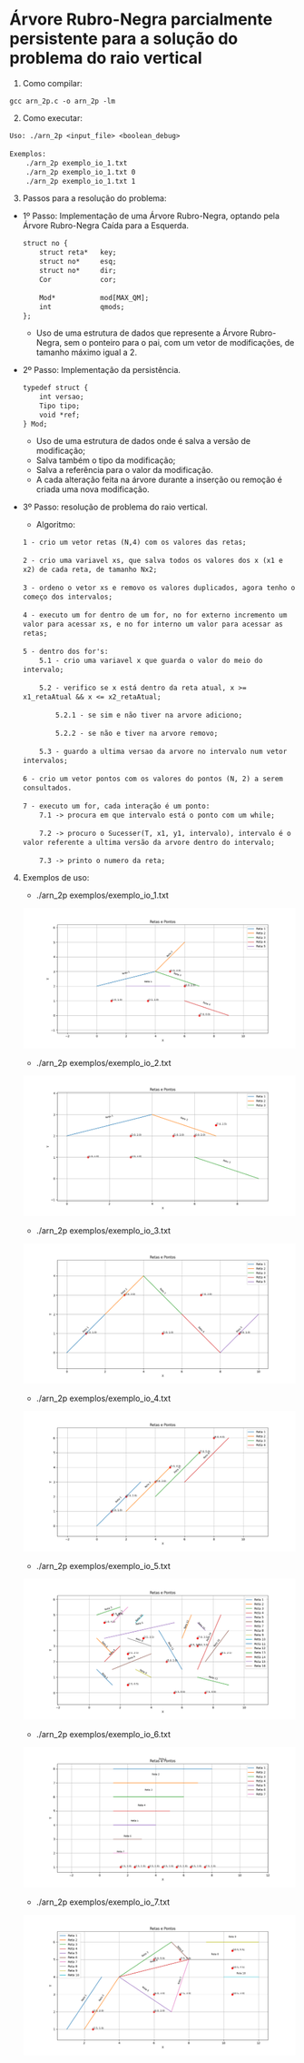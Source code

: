 # Árvore Rubro-Negra parcialmente persistente para a solução do problema do raio vertical

1. Como compilar:

```
gcc arn_2p.c -o arn_2p -lm
```

2. Como executar:

```
Uso: ./arn_2p <input_file> <boolean_debug>

Exemplos: 
    ./arn_2p exemplo_io_1.txt
    ./arn_2p exemplo_io_1.txt 0
    ./arn_2p exemplo_io_1.txt 1
```

3. Passos para a resolução do problema:

- 1º Passo: Implementação de uma Árvore Rubro-Negra, optando pela Árvore Rubro-Negra Caída para a Esquerda.

    ```
    struct no {
        struct reta*   key;
        struct no*     esq;
        struct no*     dir;
        Cor            cor;

        Mod*           mod[MAX_QM];
        int            qmods;
    };
    ```

    - Uso de uma estrutura de dados que represente a Árvore Rubro-Negra, sem o ponteiro para o pai, com um vetor de modificações, de tamanho máximo igual a 2.

- 2º Passo: Implementação da persistência. 

    ```
    typedef struct {
        int versao;
        Tipo tipo;
        void *ref;
    } Mod;
    ```
    
    - Uso de uma estrutura de dados onde é salva a versão de modificação;
    - Salva também o tipo da modificação;
    - Salva a referência para o valor da modificação.
    - A cada alteração feita na árvore durante a inserção ou remoção é criada uma nova modificação.

- 3º Passo: resolução de problema do raio vertical.
    - Algoritmo:
    ```
    1 - crio um vetor retas (N,4) com os valores das retas;
    
    2 - crio uma variavel xs, que salva todos os valores dos x (x1 e x2) de cada reta, de tamanho Nx2;
    
    3 - ordeno o vetor xs e removo os valores duplicados, agora tenho o começo dos intervalos;

    4 - executo um for dentro de um for, no for externo incremento um valor para acessar xs, e no for interno um valor para acessar as retas;
    
    5 - dentro dos for's:
        5.1 - crio uma variavel x que guarda o valor do meio do intervalo;

        5.2 - verifico se x está dentro da reta atual, x >= x1_retaAtual && x <= x2_retaAtual;
        
            5.2.1 - se sim e não tiver na arvore adiciono;
        
            5.2.2 - se não e tiver na arvore removo;
    
        5.3 - guardo a ultima versao da arvore no intervalo num vetor   intervalos;
    
    6 - crio um vetor pontos com os valores do pontos (N, 2) a serem consultados.

    7 - executo um for, cada interação é um ponto:
        7.1 -> procura em que intervalo está o ponto com um while;
        
        7.2 -> procuro o Sucesser(T, x1, y1, intervalo), intervalo é o valor referente a ultima versão da arvore dentro do intervalo;
        
        7.3 -> printo o numero da reta;
    ```

4. Exemplos de uso:

    - ./arn_2p exemplos/exemplo_io_1.txt

    ![Exemplo 1](./imagens/exemplo_io_1.png)

    - ./arn_2p exemplos/exemplo_io_2.txt

    ![Exemplo 2](./imagens/exemplo_io_2.png)

    - ./arn_2p exemplos/exemplo_io_3.txt

    ![Exemplo 3](./imagens/exemplo_io_3.png)

    - ./arn_2p exemplos/exemplo_io_4.txt

    ![Exemplo 4](./imagens/exemplo_io_4.png)

    - ./arn_2p exemplos/exemplo_io_5.txt

    ![Exemplo 5](./imagens/exemplo_io_5.png)

    - ./arn_2p exemplos/exemplo_io_6.txt

    ![Exemplo 6](./imagens/exemplo_io_6.png)

    - ./arn_2p exemplos/exemplo_io_7.txt

    ![Exemplo 7](./imagens/exemplo_io_7.png)
